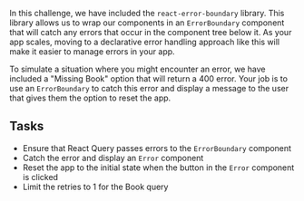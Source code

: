 In this challenge, we have included the `react-error-boundary` library. This library allows us to wrap our components in an `ErrorBoundary` component that will catch any errors that occur in the component tree below it. As your app scales, moving to a declarative error handling approach like this will make it easier to manage errors in your app.

To simulate a situation where you might encounter an error, we have included a "Missing Book" option that will return a 400 error. Your job is to use an `ErrorBoundary` to catch this error and display a message to the user that gives them the option to reset the app.

## Tasks

- Ensure that React Query passes errors to the `ErrorBoundary` component
- Catch the error and display an `Error` component
- Reset the app to the initial state when the button in the `Error` component is clicked
- Limit the retries to 1 for the Book query

